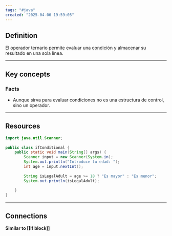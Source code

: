 ```yaml
---
tags: "#java"
created: "2025-04-06 19:59:05"
---
```

## **Definition**
El operador ternario permite evaluar una condición y almacenar su resultado en una sola línea.
___
## **Key concepts**
### **Facts**
- Aunque sirva para evaluar condiciones no es una estructura de control, sino un operador.
___
## **Resources**
```java
import java.util.Scanner;  
  
public class ifConditional {  
    public static void main(String[] args) {  
        Scanner input = new Scanner(System.in);  
        System.out.println("Introduce tu edad: ");  
        int age = input.nextInt();  
  
        String isLegalAdult = age >= 18 ? "Es mayor" : "Es menor";  
        System.out.println(isLegalAdult);  
  
    }  
}
```
___
## Connections
**Similar to [[If block]]**